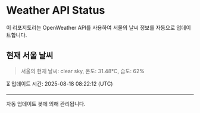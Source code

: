 
# Weather API Status

이 리포지토리는 OpenWeather API를 사용하여 서울의 날씨 정보를 자동으로 업데이트합니다.

## 현재 서울 날씨
> 서울의 현재 날씨: clear sky, 온도: 31.48°C, 습도: 62%

⏳ 업데이트 시간: 2025-08-18 08:22:12 (UTC)

---
자동 업데이트 봇에 의해 관리됩니다.
